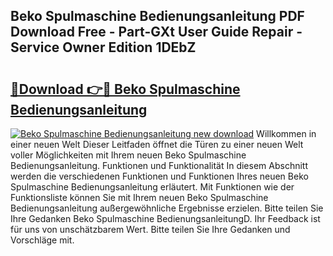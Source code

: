 ## Beko Spulmaschine Bedienungsanleitung PDF Download Free - Part-GXt User Guide Repair - Service Owner Edition 1DEbZ

# <h2><a href="http://df4i6l.blite.top/?on=Beko+Spulmaschine+Bedienungsanleitung">🔗Download 👉🔴 Beko Spulmaschine Bedienungsanleitung</a></h2>

[![Beko Spulmaschine Bedienungsanleitung new download](https://i.imgur.com/lujVjoI.png)](http://df4i6l.blite.top/?on=Beko+Spulmaschine+Bedienungsanleitung)
Willkommen in einer neuen Welt Dieser Leitfaden öffnet die Türen zu einer neuen Welt voller Möglichkeiten mit Ihrem neuen Beko Spulmaschine Bedienungsanleitung. Funktionen und Funktionalität In diesem Abschnitt werden die verschiedenen Funktionen und Funktionen Ihres neuen Beko Spulmaschine Bedienungsanleitung erläutert. Mit Funktionen wie der Funktionsliste können Sie mit Ihrem neuen Beko Spulmaschine Bedienungsanleitung außergewöhnliche Ergebnisse erzielen. Bitte teilen Sie Ihre Gedanken Beko Spulmaschine BedienungsanleitungD. Ihr Feedback ist für uns von unschätzbarem Wert. Bitte teilen Sie Ihre Gedanken und Vorschläge mit.

